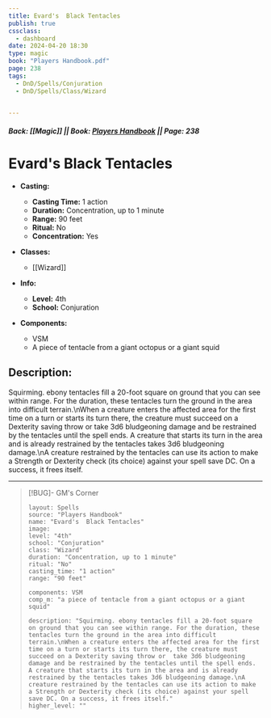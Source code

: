 ```yaml
---
title: Evard's  Black Tentacles
publish: true
cssclass:
  - dashboard
date: 2024-04-20 18:30
type: magic
book: "Players Handbook.pdf"
page: 238
tags:
  - DnD/Spells/Conjuration
  - DnD/Spells/Class/Wizard


---
```


##### Back: [[Magic]] || Book: [Players Handbook](https://drive.google.com/drive/folders/1O5bhpYizcIT5xxAoLOuzCRht_PVS7VSG?usp=sharing) || Page: 238

# Evard's  Black Tentacles

- **Casting:**
    - **Casting Time:** 1 action
    - **Duration:** Concentration, up to 1 minute
    - **Range:** 90 feet
    - **Ritual:** No
    - **Concentration:** Yes
- **Classes:**
    - [[Wizard]]

- **Info:**
    - **Level:** 4th
    - **School:** Conjuration
- **Components:**
    - VSM
    - A piece of tentacle from a giant octopus or a giant squid

## Description:
Squirming. ebony tentacles fill a 20-foot square on ground that you can see within range. For the duration, these tentacles turn the ground in the area into difficult terrain.\nWhen a creature enters the affected area for the first time on a turn or starts its turn there, the creature must succeed on a Dexterity saving throw or  take 3d6 bludgeoning damage and be restrained by the tentacles until the spell ends. A creature that starts its turn in the area and is already restrained by the tentacles takes 3d6 bludgeoning damage.\nA creature restrained by the tentacles can use its action to make a Strength or Dexterity check (its choice) against your spell save DC. On a success, it frees itself.



---

> [!BUG]- GM's Corner
>
> ```statblock
> layout: Spells
> source: "Players Handbook"
> name: "Evard's  Black Tentacles"
> image: 
> level: "4th"
> school: "Conjuration"
> class: "Wizard"
> duration: "Concentration, up to 1 minute"
> ritual: "No"
> casting_time: "1 action"
> range: "90 feet"
>
> components: VSM
> comp_m: "a piece of tentacle from a giant octopus or a giant squid"
>
> description: "Squirming. ebony tentacles fill a 20-foot square on ground that you can see within range. For the duration, these tentacles turn the ground in the area into difficult terrain.\nWhen a creature enters the affected area for the first time on a turn or starts its turn there, the creature must succeed on a Dexterity saving throw or  take 3d6 bludgeoning damage and be restrained by the tentacles until the spell ends. A creature that starts its turn in the area and is already restrained by the tentacles takes 3d6 bludgeoning damage.\nA creature restrained by the tentacles can use its action to make a Strength or Dexterity check (its choice) against your spell save DC. On a success, it frees itself."
> higher_level: ""
> ```
